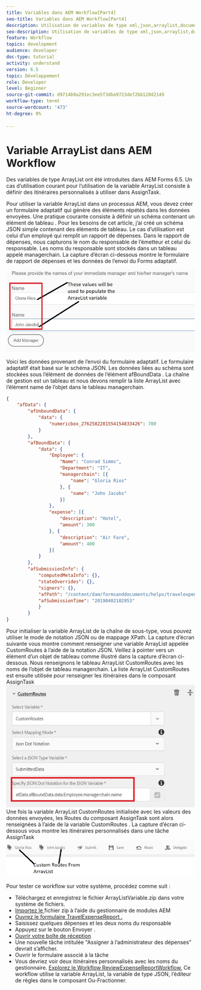 ```yaml
---
title: Variables dans AEM Workflow[Part4]
seo-title: Variables dans AEM Workflow[Part4]
description: Utilisation de variables de type xml,json,arraylist,document dans le processus aem
seo-description: Utilisation de variables de type xml,json,arraylist,document dans le processus aem
feature: Workflow
topics: development
audience: developer
doc-type: tutorial
activity: understand
version: 6.5
topic: Développement
role: Developer
level: Beginner
source-git-commit: d9714b9a291ec3ee5f3dba9723de72bb120d2149
workflow-type: tm+mt
source-wordcount: '473'
ht-degree: 0%

---
```



# Variable ArrayList dans AEM Workflow

Des variables de type ArrayList ont été introduites dans AEM Forms 6.5. Un cas d’utilisation courant pour l’utilisation de la variable ArrayList consiste à définir des itinéraires personnalisés à utiliser dans AssignTask.

Pour utiliser la variable ArrayList dans un processus AEM, vous devez créer un formulaire adaptatif qui génère des éléments répétés dans les données envoyées. Une pratique courante consiste à définir un schéma contenant un élément de tableau . Pour les besoins de cet article, j’ai créé un schéma JSON simple contenant des éléments de tableau. Le cas d’utilisation est celui d’un employé qui remplit un rapport de dépenses. Dans le rapport de dépenses, nous capturons le nom du responsable de l’émetteur et celui du responsable. Les noms du responsable sont stockés dans un tableau appelé managerchain. La capture d’écran ci-dessous montre le formulaire de rapport de dépenses et les données de l’envoi du Forms adaptatif.

![rapport de dépenses](assets/expensereport.jpg)

Voici les données provenant de l’envoi du formulaire adaptatif. Le formulaire adaptatif était basé sur le schéma JSON. Les données liées au schéma sont stockées sous l’élément de données de l’élément afBoundData . La chaîne de gestion est un tableau et nous devons remplir la liste ArrayList avec l’élément name de l’objet dans le tableau managerchain.

```json
{
    "afData": {
        "afUnboundData": {
            "data": {
                "numericbox_2762582281554154833426": 700
            }
        },
        "afBoundData": {
            "data": {
                "Employee": {
                    "Name": "Conrad Simms",
                    "Department": "IT",
                    "managerchain": [{
                        "name": "Gloria Rios"
                    }, {
                        "name": "John Jacobs"
                    }]
                },
                "expense": [{
                    "description": "Hotel",
                    "amount": 300
                }, {
                    "description": "Air Fare",
                    "amount": 400
                }]
            }
        },
        "afSubmissionInfo": {
            "computedMetaInfo": {},
            "stateOverrides": {},
            "signers": {},
            "afPath": "/content/dam/formsanddocuments/helpx/travelexpensereport",
            "afSubmissionTime": "20190402102953"
            }
        }
}
```

Pour initialiser la variable ArrayList de la chaîne de sous-type, vous pouvez utiliser le mode de notation JSON ou de mappage XPath. La capture d’écran suivante vous montre comment renseigner une variable ArrayList appelée CustomRoutes à l’aide de la notation JSON. Veillez à pointer vers un élément d’un objet de tableau comme illustré dans la capture d’écran ci-dessous. Nous renseignons le tableau ArrayList CustomRoutes avec les noms de l’objet de tableau managerchain.
La liste ArrayList CustomRoutes est ensuite utilisée pour renseigner les itinéraires dans le composant AssignTask
![customroutes](assets/arraylist.jpg)
Une fois la variable ArrayList CustomRoutes initialisée avec les valeurs des données envoyées, les Routes du composant AssignTask sont alors renseignées à l’aide de la variable CustomRoutes . La capture d’écran ci-dessous vous montre les itinéraires personnalisés dans une tâche AssignTask
![asingtask](assets/customactions.jpg)

Pour tester ce workflow sur votre système, procédez comme suit :

* Téléchargez et enregistrez le fichier ArrayListVariable.zip dans votre système de fichiers.
* [Importez le ](assets/arraylistvariable.zip) fichier zip à l’aide du gestionnaire de modules AEM
* [Ouvrez le formulaire TravelExpenseReport .](http://localhost:4502/content/dam/formsanddocuments/helpx/travelexpensereport/jcr:content?wcmmode=disabled)
* Saisissez quelques dépenses et les deux noms du responsable
* Appuyez sur le bouton Envoyer .
* [Ouvrir votre boîte de réception](http://localhost:4502/aem/inbox)
* Une nouvelle tâche intitulée &quot;Assigner à l’administrateur des dépenses&quot; devrait s’afficher.
* Ouvrir le formulaire associé à la tâche
* Vous devriez voir deux itinéraires personnalisés avec les noms du gestionnaire.
   [Explorez le Workflow ReviewExpenseReportWorkflow.](http://localhost:4502/editor.html/conf/global/settings/workflow/models/ReviewExpenseReport.html) Ce workflow utilise la variable ArrayList, la variable de type JSON, l’éditeur de règles dans le composant Ou-Fractionner.
